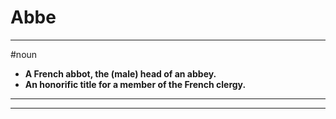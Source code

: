 # Abbe
---
#noun
- **A French abbot, the (male) head of an abbey.**
- **An honorific title for a member of the French clergy.**
---
---
